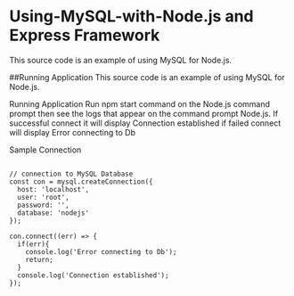 # Using-MySQL-with-Node.js and Express Framework
This source code is an example of using MySQL for Node.js.

##Running Application
This source code is an example of using MySQL for Node.js.

Running Application
Run npm start command on the Node.js command prompt then see the logs that appear on the command prompt Node.js. 
If successful connect it will display Connection established if failed connect will display Error connecting to Db

Sample Connection
<pre>
<code>
// connection to MySQL Database
const con = mysql.createConnection({
  host: 'localhost',
  user: 'root',
  password: '',
  database: 'nodejs'
});

con.connect((err) => {
  if(err){
    console.log('Error connecting to Db');
    return;
  }
  console.log('Connection established');
});
</pre>
</code>

